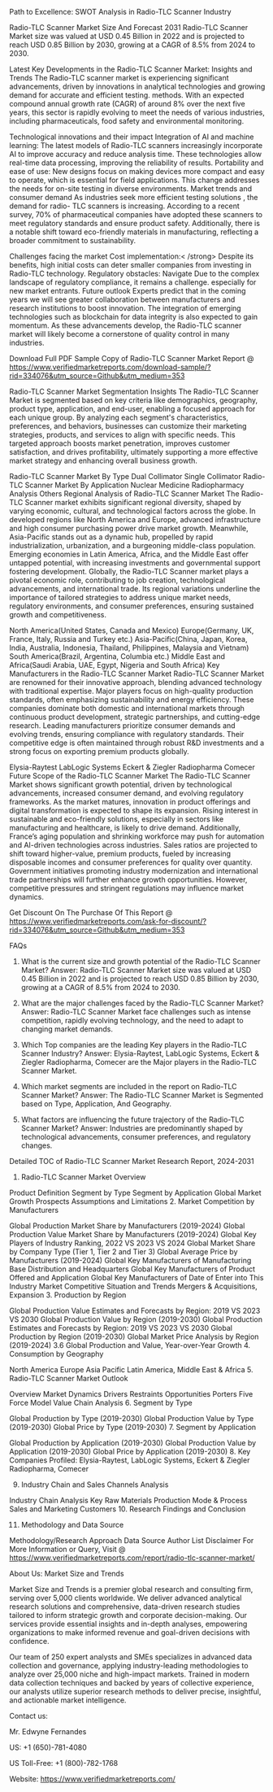 Path to Excellence: SWOT Analysis in Radio-TLC Scanner Industry


Radio-TLC Scanner Market Size And Forecast 2031
Radio-TLC Scanner Market size was valued at USD 0.45 Billion in 2022 and is projected to reach USD 0.85 Billion by 2030, growing at a CAGR of 8.5% from 2024 to 2030.

Latest Key Developments in the Radio-TLC Scanner Market: Insights and Trends
The Radio-TLC scanner market is experiencing significant advancements, driven by innovations in analytical technologies and growing demand for accurate and efficient testing. methods. With an expected compound annual growth rate (CAGR) of around 8% over the next five years, this sector is rapidly evolving to meet the needs of various industries, including pharmaceuticals, food safety and environmental monitoring.

Technological innovations and their impact
Integration of AI and machine learning: The latest models of Radio-TLC scanners increasingly incorporate AI to improve accuracy and reduce analysis time. These technologies allow real-time data processing, improving the reliability of results.
Portability and ease of use: New designs focus on making devices more compact and easy to operate, which is essential for field applications. This change addresses the needs for on-site testing in diverse environments.
Market trends and consumer demand
As industries seek more efficient testing solutions , the demand for radio- TLC scanners is increasing. According to a recent survey, 70% of pharmaceutical companies have adopted these scanners to meet regulatory standards and ensure product safety. Additionally, there is a notable shift toward eco-friendly materials in manufacturing, reflecting a broader commitment to sustainability.

Challenges facing the market
Cost implementation:< /strong> Despite its benefits, high initial costs can deter smaller companies from investing in Radio-TLC technology.
Regulatory obstacles: Navigate Due to the complex landscape of regulatory compliance, it remains a challenge. especially for new market entrants.
Future outlook
Experts predict that in the coming years we will see greater collaboration between manufacturers and research institutions to boost innovation. The integration of emerging technologies such as blockchain for data integrity is also expected to gain momentum. As these advancements develop, the Radio-TLC scanner market will likely become a cornerstone of quality control in many industries.

Download Full PDF Sample Copy of Radio-TLC Scanner Market Report @ https://www.verifiedmarketreports.com/download-sample/?rid=334076&utm_source=Github&utm_medium=353

Radio-TLC Scanner Market Segmentation Insights
The Radio-TLC Scanner Market is segmented based on key criteria like demographics, geography, product type, application, and end-user, enabling a focused approach for each unique group. By analyzing each segment's characteristics, preferences, and behaviors, businesses can customize their marketing strategies, products, and services to align with specific needs. This targeted approach boosts market penetration, improves customer satisfaction, and drives profitability, ultimately supporting a more effective market strategy and enhancing overall business growth.

Radio-TLC Scanner Market By Type
Dual Collimator
Single Collimator
Radio-TLC Scanner Market By Application
Nuclear Medicine
Radiopharmacy Analysis
Others
Regional Analysis of Radio-TLC Scanner Market
The Radio-TLC Scanner market exhibits significant regional diversity, shaped by varying economic, cultural, and technological factors across the globe. In developed regions like North America and Europe, advanced infrastructure and high consumer purchasing power drive market growth. Meanwhile, Asia-Pacific stands out as a dynamic hub, propelled by rapid industrialization, urbanization, and a burgeoning middle-class population. Emerging economies in Latin America, Africa, and the Middle East offer untapped potential, with increasing investments and governmental support fostering development. Globally, the Radio-TLC Scanner market plays a pivotal economic role, contributing to job creation, technological advancements, and international trade. Its regional variations underline the importance of tailored strategies to address unique market needs, regulatory environments, and consumer preferences, ensuring sustained growth and competitiveness.

North America(United States, Canada and Mexico)
Europe(Germany, UK, France, Italy, Russia and Turkey etc.)
Asia-Pacific(China, Japan, Korea, India, Australia, Indonesia, Thailand, Philippines, Malaysia and Vietnam)
South America(Brazil, Argentina, Columbia etc.)
Middle East and Africa(Saudi Arabia, UAE, Egypt, Nigeria and South Africa)
Key Manufacturers in the Radio-TLC Scanner Market
Radio-TLC Scanner Market are renowned for their innovative approach, blending advanced technology with traditional expertise. Major players focus on high-quality production standards, often emphasizing sustainability and energy efficiency. These companies dominate both domestic and international markets through continuous product development, strategic partnerships, and cutting-edge research. Leading manufacturers prioritize consumer demands and evolving trends, ensuring compliance with regulatory standards. Their competitive edge is often maintained through robust R&D investments and a strong focus on exporting premium products globally.

Elysia-Raytest
LabLogic Systems
Eckert & Ziegler Radiopharma
Comecer
Future Scope of the Radio-TLC Scanner Market
The Radio-TLC Scanner Market shows significant growth potential, driven by technological advancements, increased consumer demand, and evolving regulatory frameworks. As the market matures, innovation in product offerings and digital transformation is expected to shape its expansion. Rising interest in sustainable and eco-friendly solutions, especially in sectors like manufacturing and healthcare, is likely to drive demand. Additionally, France’s aging population and shrinking workforce may push for automation and AI-driven technologies across industries. Sales ratios are projected to shift toward higher-value, premium products, fueled by increasing disposable incomes and consumer preferences for quality over quantity. Government initiatives promoting industry modernization and international trade partnerships will further enhance growth opportunities. However, competitive pressures and stringent regulations may influence market dynamics.

Get Discount On The Purchase Of This Report @ https://www.verifiedmarketreports.com/ask-for-discount/?rid=334076&utm_source=Github&utm_medium=353

FAQs
1. What is the current size and growth potential of the Radio-TLC Scanner Market?
Answer: Radio-TLC Scanner Market size was valued at USD 0.45 Billion in 2022 and is projected to reach USD 0.85 Billion by 2030, growing at a CAGR of 8.5% from 2024 to 2030.

2. What are the major challenges faced by the Radio-TLC Scanner Market?
Answer: Radio-TLC Scanner Market face challenges such as intense competition, rapidly evolving technology, and the need to adapt to changing market demands.

3. Which Top companies are the leading Key players in the Radio-TLC Scanner Industry?
Answer: Elysia-Raytest, LabLogic Systems, Eckert & Ziegler Radiopharma, Comecer are the Major players in the Radio-TLC Scanner Market.

4. Which market segments are included in the report on Radio-TLC Scanner Market?
Answer: The Radio-TLC Scanner Market is Segmented based on Type, Application, And Geography.

5. What factors are influencing the future trajectory of the Radio-TLC Scanner Market?
Answer: Industries are predominantly shaped by technological advancements, consumer preferences, and regulatory changes.

Detailed TOC of Radio-TLC Scanner Market Research Report, 2024-2031
1. Radio-TLC Scanner Market Overview

Product Definition
Segment by Type
Segment by Application
Global Market Growth Prospects
Assumptions and Limitations
2. Market Competition by Manufacturers

Global Production Market Share by Manufacturers (2019-2024)
Global Production Value Market Share by Manufacturers (2019-2024)
Global Key Players of Industry Ranking, 2022 VS 2023 VS 2024
Global Market Share by Company Type (Tier 1, Tier 2 and Tier 3)
Global Average Price by Manufacturers (2019-2024)
Global Key Manufacturers of Manufacturing Base Distribution and Headquarters
Global Key Manufacturers of Product Offered and Application
Global Key Manufacturers of Date of Enter into This Industry
Market Competitive Situation and Trends
Mergers & Acquisitions, Expansion
3. Production by Region

Global Production Value Estimates and Forecasts by Region: 2019 VS 2023 VS 2030
Global Production Value by Region (2019-2030)
Global Production Estimates and Forecasts by Region: 2019 VS 2023 VS 2030
Global Production by Region (2019-2030)
Global Market Price Analysis by Region (2019-2024) 3.6 Global Production and Value, Year-over-Year Growth
4. Consumption by Geography

North America
Europe
Asia Pacific
Latin America, Middle East & Africa
5. Radio-TLC Scanner Market Outlook

Overview
Market Dynamics
Drivers
Restraints
Opportunities
Porters Five Force Model
Value Chain Analysis 
6. Segment by Type

Global Production by Type (2019-2030)
Global Production Value by Type (2019-2030)
Global Price by Type (2019-2030)
7. Segment by Application

Global Production by Application (2019-2030)
Global Production Value by Application (2019-2030)
Global Price by Application (2019-2030)
8. Key Companies Profiled: Elysia-Raytest, LabLogic Systems, Eckert & Ziegler Radiopharma, Comecer

9. Industry Chain and Sales Channels Analysis

Industry Chain Analysis
Key Raw Materials
Production Mode & Process
Sales and Marketing
Customers
10. Research Findings and Conclusion

11. Methodology and Data Source

Methodology/Research Approach
Data Source
Author List
Disclaimer
For More Information or Query, Visit @ https://www.verifiedmarketreports.com/report/radio-tlc-scanner-market/

About Us: Market Size and Trends

Market Size and Trends is a premier global research and consulting firm, serving over 5,000 clients worldwide. We deliver advanced analytical research solutions and comprehensive, data-driven research studies tailored to inform strategic growth and corporate decision-making. Our services provide essential insights and in-depth analyses, empowering organizations to make informed revenue and goal-driven decisions with confidence.

Our team of 250 expert analysts and SMEs specializes in advanced data collection and governance, applying industry-leading methodologies to analyze over 25,000 niche and high-impact markets. Trained in modern data collection techniques and backed by years of collective experience, our analysts utilize superior research methods to deliver precise, insightful, and actionable market intelligence.

Contact us:

Mr. Edwyne Fernandes

US: +1 (650)-781-4080

US Toll-Free: +1 (800)-782-1768

Website: https://www.verifiedmarketreports.com/
